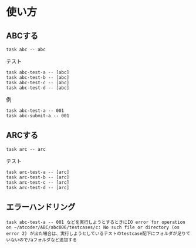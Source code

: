 # 使い方


## ABCする
```
task abc -- abc
```

テスト
```
task abc-test-a -- [abc]
task abc-test-b -- [abc]
task abc-test-c -- [abc]
task abc-test-d -- [abc]
```
例
```
task abc-test-a -- 001
task abc-submit-a -- 001
```

## ARCする
```
task arc -- arc
```

テスト
```
task arc-test-a -- [arc]
task arc-test-b -- [arc]
task arc-test-c -- [arc]
task arc-test-d -- [arc]
```
## エラーハンドリング
```
task abc-test-a -- 001 などを実行しようとするときにIO error for operation on ~/atcoder/ABC/abc006/testcases/c: No such file or directory (os error 2) が出た場合は、実行しようとしているテストのtestcase配下にフォルダが足りていないので/aフォルダなど追加する
```
